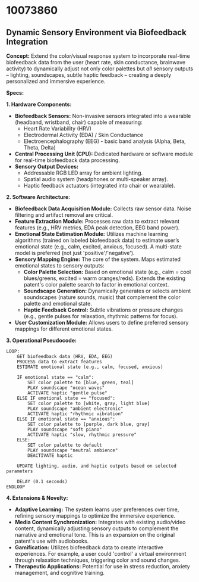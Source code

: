# 10073860

## Dynamic Sensory Environment via Biofeedback Integration

**Concept:** Extend the color/visual response system to incorporate real-time biofeedback data from the user (heart rate, skin conductance, brainwave activity) to dynamically adjust not only color palettes but *all* sensory outputs – lighting, soundscapes, subtle haptic feedback – creating a deeply personalized and immersive experience. 

**Specs:**

**1. Hardware Components:**

*   **Biofeedback Sensors:** Non-invasive sensors integrated into a wearable (headband, wristband, chair) capable of measuring:
    *   Heart Rate Variability (HRV)
    *   Electrodermal Activity (EDA) / Skin Conductance
    *   Electroencephalography (EEG) - basic band analysis (Alpha, Beta, Theta, Delta)
*   **Central Processing Unit (CPU):** Dedicated hardware or software module for real-time biofeedback data processing.
*   **Sensory Output Devices:**
    *   Addressable RGB LED array for ambient lighting.
    *   Spatial audio system (headphones or multi-speaker array).
    *   Haptic feedback actuators (integrated into chair or wearable).

**2. Software Architecture:**

*   **Biofeedback Data Acquisition Module:**  Collects raw sensor data. Noise filtering and artifact removal are critical.
*   **Feature Extraction Module:**  Processes raw data to extract relevant features (e.g., HRV metrics, EDA peak detection, EEG band power).
*   **Emotional State Estimation Module:**  Utilizes machine learning algorithms (trained on labeled biofeedback data) to estimate user’s emotional state (e.g., calm, excited, anxious, focused).  A multi-state model is preferred (not just 'positive'/'negative').
*   **Sensory Mapping Engine:**  The core of the system. Maps estimated emotional states to sensory outputs:
    *   **Color Palette Selection:** Based on emotional state (e.g., calm = cool blues/greens, excited = warm oranges/reds). Extends the existing patent's color palette search to factor in emotional context.
    *   **Soundscape Generation:** Dynamically generates or selects ambient soundscapes (nature sounds, music) that complement the color palette and emotional state.
    *   **Haptic Feedback Control:** Subtle vibrations or pressure changes (e.g., gentle pulses for relaxation, rhythmic patterns for focus).
*   **User Customization Module:**  Allows users to define preferred sensory mappings for different emotional states.

**3. Operational Pseudocode:**

```
LOOP:
    GET biofeedback data (HRV, EDA, EEG)
    PROCESS data to extract features
    ESTIMATE emotional state (e.g., calm, focused, anxious)
    
    IF emotional state == "calm":
        SET color palette to [blue, green, teal]
        PLAY soundscape "ocean waves"
        ACTIVATE haptic "gentle pulse"
    ELSE IF emotional state == "focused":
        SET color palette to [white, gray, light blue]
        PLAY soundscape "ambient electronic"
        ACTIVATE haptic "rhythmic vibration"
    ELSE IF emotional state == "anxious":
        SET color palette to [purple, dark blue, gray]
        PLAY soundscape "soft piano"
        ACTIVATE haptic "slow, rhythmic pressure"
    ELSE: 
        SET color palette to default
        PLAY soundscape "neutral ambience"
        DEACTIVATE haptic
    
    UPDATE lighting, audio, and haptic outputs based on selected parameters
    
    DELAY (0.1 seconds)
ENDLOOP
```

**4. Extensions & Novelty:**

*   **Adaptive Learning:**  The system learns user preferences over time, refining sensory mappings to optimize the immersive experience.
*   **Media Content Synchronization:** Integrates with existing audio/video content, dynamically adjusting sensory outputs to complement the narrative and emotional tone. This is an expansion on the original patent's use with audiobooks.
*   **Gamification:**  Utilizes biofeedback data to create interactive experiences. For example, a user could 'control' a virtual environment through relaxation techniques, triggering color and sound changes.
*   **Therapeutic Applications:**  Potential for use in stress reduction, anxiety management, and cognitive training.